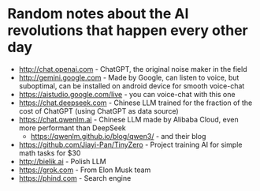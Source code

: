 # Random notes about the AI revolutions that happen every other day


- http://chat.openai.com - ChatGPT, the original noise maker in the field
- http://gemini.google.com - Made by Google, can listen to voice, but suboptimal, can be installed on android device for smooth voice-chat
- https://aistudio.google.com/live - you can voice-chat with this one
- https://chat.deepseek.com - Chinese LLM trained for the fraction of the cost of ChatGPT (using ChatGPT as data source)
- https://chat.qwenlm.ai - Chinese LLM made by Alibaba Cloud, even more performant than DeepSeek
  - https://qwenlm.github.io/blog/qwen3/ - and their blog
- https://github.com/Jiayi-Pan/TinyZero - Project training AI for simple math tasks for $30
- http://bielik.ai - Polish LLM
- https://grok.com - From Elon Musk team
- https://phind.com - Search engine
